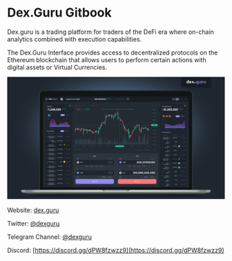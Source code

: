 # Dex.Guru Gitbook

Dex.guru is a  trading platform for traders of the DeFi era where on-chain analytics combined with execution capabilities. 

The Dex.Guru Interface provides access to decentralized protocols on the Ethereum blockchain that allows users to perform certain actions with digital assets or Virtual Currencies.



![](.gitbook/assets/02_dashboard.png)



Website: [dex.guru](https://dex.guru) 

Twitter: [@dexguru](https://twitter.com/dexguru) 

Telegram Channel: [@dexguru ](https://t.me/dexguru) 

Discord: [https://discord.gg/dPW8fzwzz9](https://discord.gg/dPW8fzwzz9)

